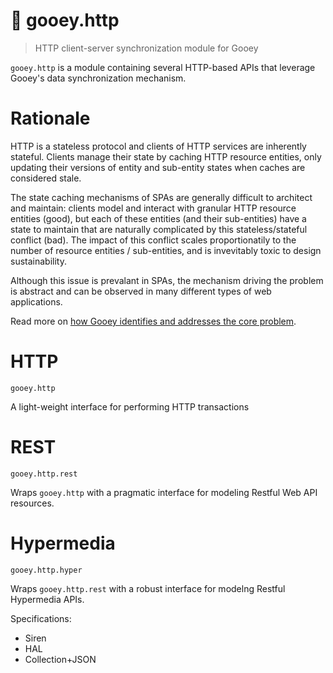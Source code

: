# :seedling: gooey.http

> HTTP client-server synchronization module for Gooey

`gooey.http` is a module containing several HTTP-based APIs that leverage Gooey's data synchronization mechanism.

# Rationale

HTTP is a stateless protocol and clients of HTTP services are inherently stateful. 
Clients manage their state by caching HTTP resource entities, only updating their versions of entity and sub-entity states when caches are considered stale.

The state caching mechanisms of SPAs are generally difficult to architect and maintain: clients model and interact with granular HTTP resource entities (good),
but each of these entities (and their sub-entities) have a state to maintain that are naturally complicated by this stateless/stateful conflict (bad).
The impact of this conflict scales proportionatily to the number of resource entities / sub-entities, and is invevitably toxic to design sustainability.

Although this issue is prevalant in SPAs, the mechanism driving the problem is abstract and can be observed in many different types of web applications.

Read more on [how Gooey identifies and addresses the core problem](https://github.com/slurmulon/gooey#concrete).

# HTTP

`gooey.http`

A light-weight interface for performing HTTP transactions

# REST

`gooey.http.rest`

Wraps `gooey.http` with a pragmatic interface for modeling Restful Web API resources.

# Hypermedia

`gooey.http.hyper`

Wraps `gooey.http.rest` with a robust interface for modelng Restful Hypermedia APIs.

Specifications:

- Siren
- HAL
- Collection+JSON